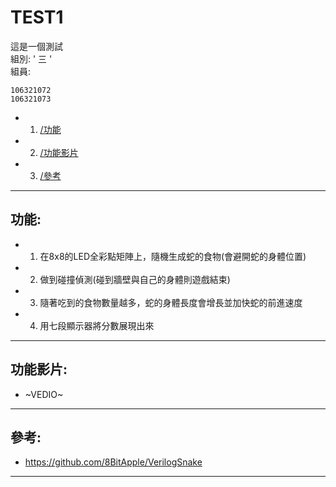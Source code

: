 # TEST1
這是一個測試<br>
組別: ' 三 '<br>
組員:
```
106321072
106321073
```
* 1. [/功能](/README.md#功能)
* 2. [/功能影片](/README.md#功能影片)
* 3. [/參考](/README.md#參考)
- - -

## 功能:
* 1. 在8x8的LED全彩點矩陣上，隨機生成蛇的食物(會避開蛇的身體位置)
* 2. 做到碰撞偵測(碰到牆壁與自己的身體則遊戲結束)
* 3. 隨著吃到的食物數量越多，蛇的身體長度會增長並加快蛇的前進速度
* 4. 用七段顯示器將分數展現出來
- - -

## 功能影片:
* ~VEDIO~
- - -

## 參考:
* https://github.com/8BitApple/VerilogSnake
- - -
